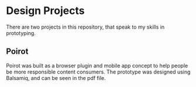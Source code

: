 # Design Projects
There are two projects in this repository, that speak to my skills in prototyping. 

## Poirot 
Poirot was built as a browser plugin and mobile app concept to help people be more responsible content consumers. The prototype was designed using Balsamiq, and can be seen in the pdf file. 
